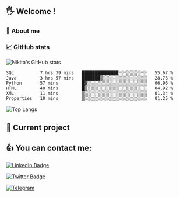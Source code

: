 ## 🖐 Welcome !

### 🙂 About me

### 📈 GitHub stats
![Nikita's GitHub stats](https://github-readme-stats.vercel.app/api?username=DOMOKUL&show_icons=true&theme=gruvbox)

<!--START_SECTION:waka-->

```text
SQL          7 hrs 39 mins   ██████████████░░░░░░░░░░░   55.67 %
Java         3 hrs 57 mins   ███████▒░░░░░░░░░░░░░░░░░   28.76 %
Python       57 mins         █▓░░░░░░░░░░░░░░░░░░░░░░░   06.96 %
HTML         40 mins         █▒░░░░░░░░░░░░░░░░░░░░░░░   04.92 %
XML          11 mins         ▒░░░░░░░░░░░░░░░░░░░░░░░░   01.34 %
Properties   10 mins         ▒░░░░░░░░░░░░░░░░░░░░░░░░   01.25 %
```

<!--END_SECTION:waka-->

![Top Langs](https://github-readme-stats.vercel.app/api/top-langs/?username=DOMOKUL&layout=compact&show_icons=true&theme=gruvbox)

## 🎨 Current project

## 👍 You can contact me:

[![LinkedIn Badge](https://img.shields.io/badge/LinkedIn-Profile-informational?style=flat&logo=linkedin&logoColor=white&color=0D76A8)](https://www.linkedin.com/in/strokach-nikita-810b50230/)

[![Twitter Badge](https://img.shields.io/badge/Twitter-Profile-informational?style=flat&logo=twitter&logoColor=white&color=0D76A8)](https://twitter.com/domokul)

[![Telegram](https://img.shields.io/badge/Telegram-Profile-informational?style=flat&logo=telegram&logoColor=white&color=0D76A8)](https://t.me/Domokul)


